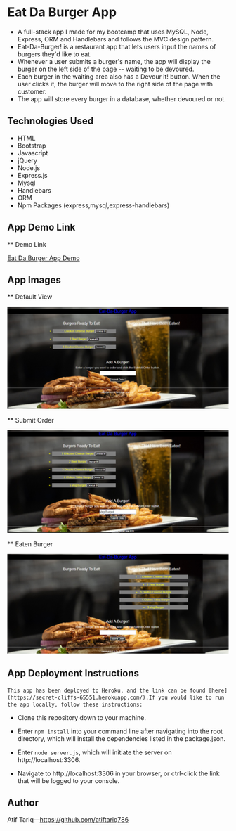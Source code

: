 #   Eat Da Burger App

*   A full-stack app I made for my bootcamp that uses MySQL, Node, Express, ORM and Handlebars and       follows the MVC design pattern.
*   Eat-Da-Burger! is a restaurant app that lets users input the names of burgers they'd like to eat.
*   Whenever a user submits a burger's name, the app will display the burger on the left side of the     page -- waiting to be devoured.
*   Each burger in the waiting area also has a Devour it! button. When the user clicks it, the           burger will move to the right side of the page with customer.
*   The app will store every burger in a database, whether devoured or not.

##  Technologies Used

*   HTML
*   Bootstrap
*   Javascript
*   jQuery
*   Node.js
*   Express.js
*   Mysql
*   Handlebars
*   ORM
*   Npm Packages (express,mysql,express-handlebars)

##  App Demo Link

**  Demo Link

[Eat Da Burger App Demo](https://secret-cliffs-65551.herokuapp.com/)

##  App Images

**  Default View

![alt text](https://github.com/atiftariq786/burger/blob/master/public/assets/img/AppDefault.png?raw=true "App default view")

**  Submit Order

![alt text](https://github.com/atiftariq786/burger/blob/master/public/assets/img/addBurger.png?raw=true "Submit order")

**  Eaten Burger

![alt text](https://github.com/atiftariq786/burger/blob/master/public/assets/img/eatenBurger.png?raw=true "Eaten Burger")



##  App Deployment Instructions
    This app has been deployed to Heroku, and the link can be found [here](https://secret-cliffs-65551.herokuapp.com/).If you would like to run the app locally, follow these instructions: 

*   Clone this repository down to your machine.
   
*   Enter `npm install` into your command line after navigating into the root directory, which will      install the dependencies listed in the package.json.
   
*   Enter `node server.js`, which will initiate the server on http://localhost:3306.
   
*   Navigate to http://localhost:3306 in your browser, or ctrl-click the link that will be logged to     your console. 


##  Author 

   Atif Tariq—https://github.com/atiftariq786

